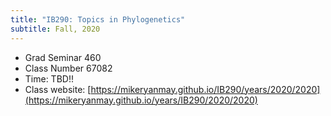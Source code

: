 ```yaml
---
title: "IB290: Topics in Phylogenetics"
subtitle: Fall, 2020
---
```


* Grad Seminar 460
* Class Number 67082
* Time: TBD!!
* Class website: [https://mikeryanmay.github.io/IB290/years/2020/2020](https://mikeryanmay.github.io/years/IB290/2020/2020)

